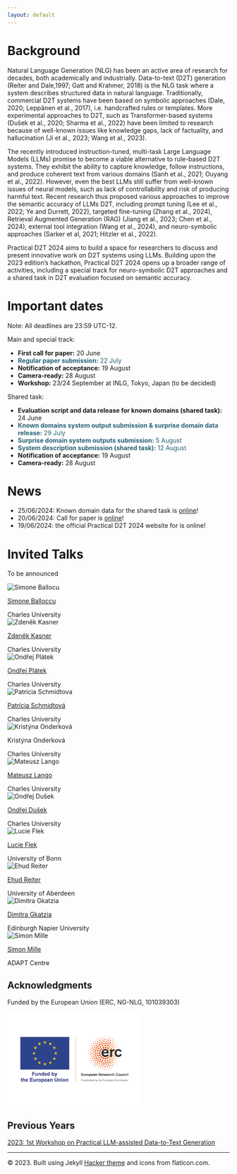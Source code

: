 ```yaml
---
layout: default
---
```

 <div class="forms-container">

 <!-- <div class="forms">
    <img src="assets/images/github-logo.png">
    <a href="https://github.com/practicald2t/hackathon/">
    <p style="font-size: large">Hackathon – Github</p>
    </a>
</div> -->
</div>


# Background
Natural Language Generation (NLG) has been an active area of research for decades, both academically and industrially. Data-to-text (D2T) generation (Reiter and Dale,1997; Gatt and Krahmer, 2018) is the NLG task where a system describes structured data in natural language. Traditionally, commercial D2T systems have been based on symbolic approaches (Dale, 2020; Leppänen et al., 2017), i.e. handcrafted rules or templates. More experimental approaches to D2T, such as Transformer-based systems (Dušek et al., 2020; Sharma et al., 2022) have been limited to research because of well-known issues like knowledge gaps, lack of factuality, and hallucination (Ji et al., 2023; Wang et al., 2023).

The recently introduced instruction-tuned, multi-task Large Language Models (LLMs) promise to become a viable alternative to rule-based D2T systems. They exhibit the ability to capture knowledge, follow instructions, and produce coherent text from various domains (Sanh et al., 2021; Ouyang et al., 2022). However, even the best LLMs still suffer from well-known issues of neural models, such as lack of controllability and risk of producing harmful text. Recent research thus proposed various approaches to improve the semantic accuracy of LLMs D2T, including prompt tuning (Lee et al., 2022; Ye and Durrett, 2022), targeted fine-tuning (Zhang et al., 2024), Retrieval Augmented Generation (RAG) (Jiang et al., 2023; Chen et al., 2024), external tool integration (Wang et al., 2024), and neuro-symbolic approaches (Sarker et al, 2021; Hitzler et al., 2022).

Practical D2T 2024 aims to build a space for researchers to discuss and present innovative work on D2T systems using LLMs. Building upon the 2023 edition’s hackathon, Practical D2T 2024 opens up a broader range of activities, including a special track for neuro-symbolic D2T approaches and a shared task in D2T evaluation focused on semantic accuracy.

# Important dates
Note: All deadlines are 23:59 UTC-12.

Main and special track:
- **First call for paper:** 20 June
- <span style="color: #276275;">**Regular paper submission:** 22 July</span>
- **Notification of acceptance:**  19 August
- **Camera-ready:**  28 August
- **Workshop:** 23/24 September at INLG, Tokyo, Japan (to be decided)


Shared task:
- **Evaluation script and data release for known domains (shared task):**  24 June
- <span style="color: #276275;">**Known domains system output submission & surprise domain data release:** 29 July</span>
- <span style="color: #276275;">**Surprise domain system outputs submission:** 5 August</span>
- <span style="color: #276275;">**System description submission (shared task):** 12 August</span>
- **Notification of acceptance:**  19 August
- **Camera-ready:**  28 August

<!--

# Important dates
Note: All deadlines are 23:59 UTC-12.

- **First call for paper:** 20 June
- **Evaluation script and data release for known domains (shared task):**  24 June
- **Known domains system output submission & surprise domain data release:** 29 July
- ### **Regular paper submission:** 22 July
- **Surprise domain system outputs submission:** 5 August
- **System description submission (shared task):** 12 August
- **Notification of acceptance:**  19 August
- **Camera-ready:**  28 August
- **Workshop:** 23/24 September at INLG, Tokyo, Japan (to be decided)


-->


# News
- 25/06/2024: Known domain data for the shared task is [online](https://practicald2t.github.io/pages/shared_task)!
- 20/06/2024: Call for paper is [online](https://practicald2t.github.io/pages/cfp)!
- 19/06/2024: the official Practical D2T 2024 website for is online!

# Invited Talks

To be announced

<div class="organizer-container">

<div class="organizer">
    <img src="../assets/images/organizers/standard-size/simone_balloccu.png" alt="Simone Ballocu">
    <a href="https://uccollab.github.io/">
        <p>Simone Balloccu</p>
    </a>
    <span>Charles University</span>
</div>

<div class="organizer">
        <img src="../assets/images/organizers/standard-size/zdenek_kasner.png" alt="Zdeněk Kasner">
        <a href="https://kasnerz.github.io">
            <p>Zdeněk Kasner</p>
        </a>
        <span>Charles University</span>
    </div>
    
<div class="organizer">
    <img src="../assets/images/organizers/standard-size/ondrej_platek.png" alt="Ondřej Plátek">
    <a href="http://opla.cz">
    <p>Ondřej Plátek</p>
     </a>
    <span>Charles University</span>
</div>

<div class="organizer">
    <img src="../assets/images/organizers/standard-size/patricia_schmidtova.png" alt="Patricia Schmidtova">
    <a href="https://patuchen.github.io/">
        <p>Patrícia Schmidtová</p>
    </a>
    <span>Charles University</span>
</div>

<div class="organizer">
    <img src="../assets/images/organizers/standard-size/kristyna_onderkova.png" alt="Kristýna Onderková">
    <!-- <a href="TBD"> -->
        <p>Kristýna Onderková</p>
    <!-- </a> -->
    <span>Charles University</span>
</div>
<div class="organizer">
    <img src="../assets/images/organizers/standard-size/mateusz_lango.png" alt="Mateusz Lango">
    <a href="https://ufal.mff.cuni.cz/mateusz-lango">
        <p>Mateusz Lango</p>
    </a>
    <span>Charles University</span>
</div>



<div class="organizer">
    <img src="../assets/images/organizers/standard-size/ondrej_dusek.png" alt="Ondřej Dušek">
    <a href="https://tuetschek.github.io/">
        <p>Ondřej Dušek</p>
    </a>
    <span>Charles University</span>
</div>

<div class="organizer">
    <img src="../assets/images/organizers/standard-size/lucie_flek.png" alt="Lucie Flek">
    <!-- <a href="https://lucieflek.github.io"> -->
    <a href="https://caisa-lab.github.io/members/lucie-flek.html">
        <p>Lucie Flek</p>
    </a>
    <span>University of Bonn</span>
</div>

<div class="organizer">
    <img src="../assets/images/organizers/standard-size/ehud_reiter.png" alt="Ehud Reiter">
    <a href="https://ehudreiter.com/">
        <p>Ehud Reiter</p>
    </a>
    <span>University of Aberdeen</span>
</div>


<div class="organizer">
    <img src="../assets/images/organizers/standard-size/dimitra_gkatzia.png" alt="Dimitra Gkatzia">
    <a href="https://dimitragkatzia.wordpress.com">
        <p>Dimitra Gkatzia</p>
    </a>
    <span>Edinburgh Napier University</span>
</div>

<div class="organizer">
    <img src="../assets/images/organizers/standard-size/simon_mille.png" alt="Simon Mille">
    <a href="https://www.adaptcentre.ie/experts/simon-mille/">
        <p>Simon Mille</p>
    </a>
    <span>ADAPT Centre</span>
</div>

</div> <!--organizer-container!-->

## Acknowledgments
<p>Funded by the European Union (ERC, NG-NLG, 101039303)</p>
<img src="assets/images/erc.png" style="max-width: 300px;" alt="ERC">


## Previous Years
<a href="/2023/"> 2023: 1st Workshop on Practical LLM-assisted Data-to-Text Generation</a>


<hr>
<div class="footer">
    © 2023. Built using Jekyll <a href="https://github.com/pages-themes/hacker">Hacker theme</a> and icons from flaticon.com.
  </div>
